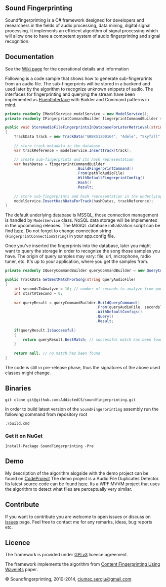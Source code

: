 ## Sound Fingerprinting

Soundfingerprinting is a C# framework designed for developers and researchers in the fields of audio processing, data mining, digital signal processing.  It implements an efficient algorithm of signal processing which will allow one to have a competent system of audio fingerprinting and signal recognition.

## Documentation
See the [Wiki page](https://github.com/AddictedCS/soundfingerprinting/wiki) for the operational details and information 

Following is a code sample that shows how to generate sub-fingerprints from an audio file. The sub-fingerprints will be stored in a backend and used later by the algorithm to recognize unknown snippets of audio. The interfaces for fingerprinting and querying the stream have been implemented as [FluentInterface](http://martinfowler.com/bliki/FluentInterface.html) with Builder and Command patterns in mind.
```csharp
private readonly IModelService modelService = new ModelService();
private readonly IFingerprintCommandBuilder fingerprintCommandBuilder = new FingerprintCommandBuilder();

public void StoreAudioFileFingerprintsInDatabaseForLaterRetrieval(string pathToAudioFile)
{
    TrackData track = new TrackData("GBBKS1200164", "Adele", "Skyfall", "Skyfall", 2012, 290);
	
    // store track metadata in the database
    var trackReference = modelService.InsertTrack(track);

    // create sub-fingerprints and its hash representation
    var hashDatas = fingerprintCommandBuilder
                                .BuildFingerprintCommand()
                                .From(pathToAudioFile)
                                .WithDefaultFingerprintConfig()
                                .Hash()
                                .Result;
								
    // store sub-fingerprints and hash representation in the underlying database 
    modelService.InsertHashDataForTrack(hashDatas, trackReference);
}
```
The default underlying database is MSSQL, those connection management is handled by <code>ModelService</code> class. NoSQL data storage will be implemented in the upcomming releases. The MSSQL database initialization script can be find [here](src/Scripts/DBScript.sql). Do not forget to change connection string (<code>FingerprintConnectionString</code>) in your app.config file.

Once you've inserted the fingerprints into the database, later you might want to query the storage in order to recognize the song those samples you have. The origin of query samples may vary: file, url, microphone, radio tuner, etc. It's up to your application, where you get the samples from.
```csharp
private readonly IQueryCommandBuilder queryCommandBuilder = new QueryCommandBuilder();

public TrackData GetBestMatchForSong(string queryAudioFile)
{
    int secondsToAnalyze = 10; // number of seconds to analyze from query file
    int startAtSecond = 0;
	
    var queryResult = queryCommandBuilder.BuildQueryCommand()
                                         .From(queryAudioFile, secondsToAnalyze, startAtSecond)
                                         .WithDefaultConfigs()
                                         .Query()
                                         .Result;
	
    if(queryResult.IsSuccessful)
    {
        return queryResult.BestMatch; // successful match has been found
    }
	
    return null; // no match has been found
}
```

The code is still in pre-release phase, thus the signatures of the above used classes might change.

## Binaries
    git clone git@github.com:AddictedCS/soundfingerprinting.git
    
In order to build latest version of the <code>SoundFingerprinting</code> assembly run the following command from repository root

    .\build.cmd
### Get it on NuGet

    Install-Package SoundFingerprinting -Pre

## Demo
My description of the algorithm alogside with the demo project can be found on [CodeProject](http://www.codeproject.com/Articles/206507/Duplicates-detector-via-audio-fingerprinting)
The demo project is a Audio File Duplicates Detector. Its latest source code can be found [here](src/Soundfingerprinting.DuplicatesDetector). Its a WPF MVVM project that uses the algorithm to detect what files are perceptually very similar.

## Contribute
If you want to contribute you are welcome to open issues or discuss on [issues](https://github.com/AddictedCS/soundfingerprinting/issues) page. Feel free to contact me for any remarks, ideas, bug reports etc. 

## Licence
The framework is provided under [GPLv3](http://www.gnu.org/licenses/gpl.html) licence agreement.

The framework implements the algorithm from [Content Fingerprinting Using Wavelets](http://www.nhchau.com/files/cvmp_BalujaCovell.A4color.pdf) paper.

&copy; Soundfingerprinting, 2010-2014, ciumac.sergiu@gmail.com

